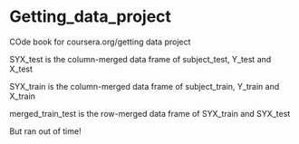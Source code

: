 Getting_data_project
====================

COde book for coursera.org/getting data project

SYX_test is the column-merged data frame of subject_test, Y_test and X_test 

SYX_train is the column-merged data frame of subject_train, Y_train and X_train 

merged_train_test is the row-merged data frame of SYX_train and SYX_test

But ran out of time!

